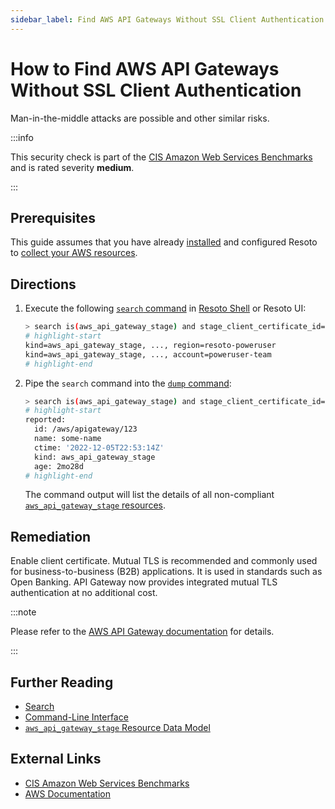 ```yaml
---
sidebar_label: Find AWS API Gateways Without SSL Client Authentication
---
```


# How to Find AWS API Gateways Without SSL Client Authentication

Man-in-the-middle attacks are possible and other similar risks.

:::info

This security check is part of the [CIS Amazon Web Services Benchmarks](https://cisecurity.org/benchmark/amazon_web_services) and is rated severity **medium**.

:::

## Prerequisites

This guide assumes that you have already [installed](../../../getting-started/install-resoto/index.md) and configured Resoto to [collect your AWS resources](../../../how-to-guides/data-sources/collect-aws-resource-data.md).

## Directions

1. Execute the following [`search` command](../../../reference/cli/search-commands/search.md) in [Resoto Shell](../../../reference/components/shell.md) or Resoto UI:

   ```bash
   > search is(aws_api_gateway_stage) and stage_client_certificate_id==null <-[2]- is(aws_api_gateway_rest_api)
   # highlight-start
   ​kind=aws_api_gateway_stage, ..., region=resoto-poweruser
   ​kind=aws_api_gateway_stage, ..., account=poweruser-team
   # highlight-end
   ```

2. Pipe the `search` command into the [`dump` command](../../../reference/cli/format-commands/dump.md):

   ```bash
   > search is(aws_api_gateway_stage) and stage_client_certificate_id==null <-[2]- is(aws_api_gateway_rest_api) | dump
   # highlight-start
   ​reported:
   ​  id: /aws/apigateway/123
   ​  name: some-name
   ​  ctime: '2022-12-05T22:53:14Z'
   ​  kind: aws_api_gateway_stage
   ​  age: 2mo28d
   # highlight-end
   ```

   The command output will list the details of all non-compliant [`aws_api_gateway_stage` resources](../../../reference/unified-data-model/aws.md#aws_api_gateway_stage).

## Remediation

Enable client certificate. Mutual TLS is recommended and commonly used for business-to-business (B2B) applications. It is used in standards such as Open Banking. API Gateway now provides integrated mutual TLS authentication at no additional cost.

:::note

Please refer to the [AWS API Gateway documentation](https://aws.amazon.com/blogs/compute/introducing-mutual-tls-authentication-for-amazon-api-gateway) for details.

:::

## Further Reading

- [Search](../../../reference/search/index.md)
- [Command-Line Interface](../../../reference/cli/index.md)
- [`aws_api_gateway_stage` Resource Data Model](../../../reference/unified-data-model/aws.md#aws_api_gateway_stage)

## External Links

- [CIS Amazon Web Services Benchmarks](https://cisecurity.org/benchmark/amazon_web_services)
- [AWS Documentation](https://aws.amazon.com/blogs/compute/introducing-mutual-tls-authentication-for-amazon-api-gateway)
